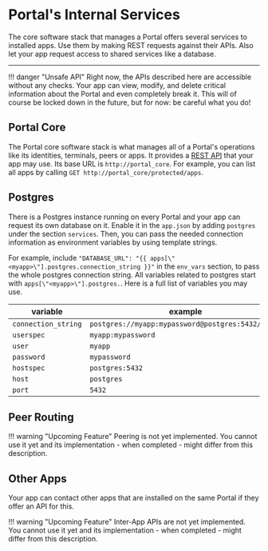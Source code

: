 # Portal's Internal Services

The core software stack that manages a Portal offers several services to installed apps.
Use them by making REST requests against their APIs.
Also let your app request access to shared services like a database.

---

!!! danger "Unsafe API"
    Right now, the APIs described here are accessible without any checks.
    Your app can view, modify, and delete critical information about the Portal
    and even completely break it.
    This will of course be locked down in the future, but for now: be careful what you do!

## Portal Core

The Portal core software stack is what manages all of a Portal's operations
like its identities, terminals, peers or apps.
It provides a [REST API](https://ptl.gitlab.io/portal_core/) that your app may use.
Its base URL is `http://portal_core`. For example, you can list all apps by calling
`GET http://portal_core/protected/apps`.

## Postgres

There is a Postgres instance running on every Portal
and your app can request its own database on it.
Enable it in the `app.json` by adding `postgres` under the section `services`.
Then, you can pass the needed connection information as environment variables
by using template strings.

For example, include `"DATABASE_URL": "{{ apps[\"<myapp>\"].postgres.connection_string }}"`
in the `env_vars` section, to pass the whole postgres connection string.
All variables related to postgres start with `apps[\"<myapp>\"].postgres.`. Here is a full list of variables you may use.

| variable            | example                                           |
|---------------------|---------------------------------------------------|
| `connection_string` | `postgres://myapp:mypassword@postgres:5432/myapp` |
| `userspec`          | `myapp:mypassword`                                |
| `user`              | `myapp`                                           |
| `password`          | `mypassword`                                      |
| `hostspec`          | `postgres:5432`                                   |
| `host`              | `postgres`                                        |
| `port`              | `5432`                                            |


## Peer Routing

!!! warning "Upcoming Feature"
    Peering is not yet implemented.
    You cannot use it yet and its implementation - when completed - might differ from this description.

## Other Apps

Your app can contact other apps that are installed on the same Portal
if they offer an API for this.

!!! warning "Upcoming Feature"
    Inter-App APIs are not yet implemented.
    You cannot use it yet and its implementation - when completed - might differ from this description.